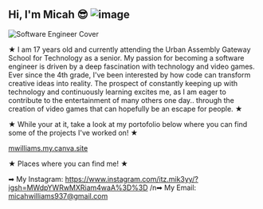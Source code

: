 ## Hi, I'm Micah 😎 ![image](https://github.com/user-attachments/assets/1e03970d-ab63-4949-8c13-d627e6460ae6 )








![Software Engineer Cover](https://github.com/user-attachments/assets/df8463b0-9a54-42e3-9f47-b9cad30135a6)

★ I am 17 years old and currently attending the Urban Assembly Gateway School for Technology as a senior. My passion for becoming a software engineer is driven by a deep fascination with technology and video games. Ever since the 4th grade, I've been interested by how code can transform creative ideas into reality. The prospect of constantly keeping up with technology and continuously learning excites me, as I am eager to contribute to the entertainment of many others one day.. through the creation of video games that can hopefully be an escape for people. ★ 

★ While your at it, take a look at my portofolio below where you can find some of the projects I've worked on! ★

[mwilliams.my.canva.site](https://mwilliams.my.canva.site/)

★ Places where you can find me! ★

➡ My Instagram: https://www.instagram.com/itz.mik3yy/?igsh=MWdpYWRwMXRiam4waA%3D%3D
/n➡ My Email: micahwilliams937@gmail.com
